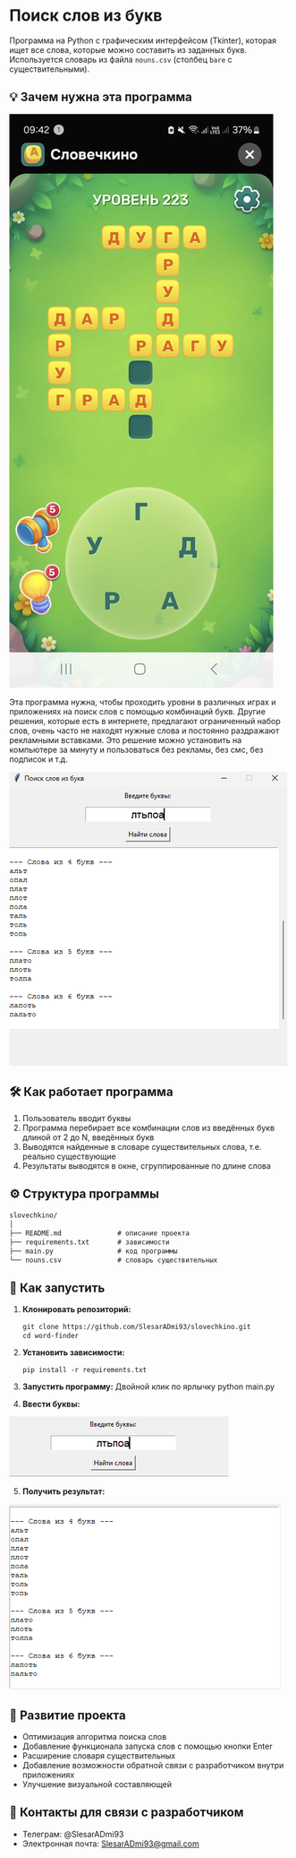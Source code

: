 # Поиск слов из букв

Программа на Python с графическим интерфейсом (Tkinter), которая ищет все слова, которые можно составить из заданных букв.  
Используется словарь из файла `nouns.csv` (столбец `bare` с существительными).

## 💡 Зачем нужна эта программа

![зачем](images/зачем.png)


Эта программа нужна, чтобы проходить уровни в различных играх и приложениях на поиск слов с помощью комбинаций букв.
Другие решения, которые есть в интернете, предлагают ограниченный набор слов, очень часто не находят нужные слова и
постоянно раздражают рекламными вставками. Это решение можно установить на компьютере за минуту и пользоваться
без рекламы, без смс, без подписок и т.д.

![Скриншот программы](images/скриншотпрограммы.png)

## 🛠️ Как работает программа

1. Пользователь вводит буквы
2. Программа перебирает все комбинации слов из введённых букв длиной от 2 до N, введённых букв
3. Выводятся найденные в словаре существительных слова, т.е. реально существующие
4. Результаты выводятся в окне, сгруппированные по длине слова

## ⚙️ Структура программы
```
slovechkino/
│
├── README.md              # описание проекта
├── requirements.txt       # зависимости
├── main.py                # код программы
└── nouns.csv              # словарь существительных
```

## 🚀 Как запустить

1. **Клонировать репозиторий:**
   ```
   git clone https://github.com/SlesarADmi93/slovechkino.git
   cd word-finder
   ```
   
2. **Установить зависимости:**
	```
	pip install -r requirements.txt
	```

3. **Запустить программу:**
	Двойной клик по ярлычку python main.py

4. **Ввести буквы:**

![ввести буквы](images/ввестибуквы.png)

5. **Получить результат:**

![получить результат](images/получитьрезультат.png)

## 🌱 Развитие проекта

- Оптимизация алгоритма поиска слов
- Добавление функционала запуска слов с помощью кнопки Enter
- Расширение словаря существительных
- Добавление возможности обратной связи с разработчиком внутри приложениях
- Улучшение визуальной составляющей

## 🤝 Контакты для связи с разработчиком
- Телеграм: @SlesarADmi93
- Электронная почта: SlesarADmi93@gmail.com